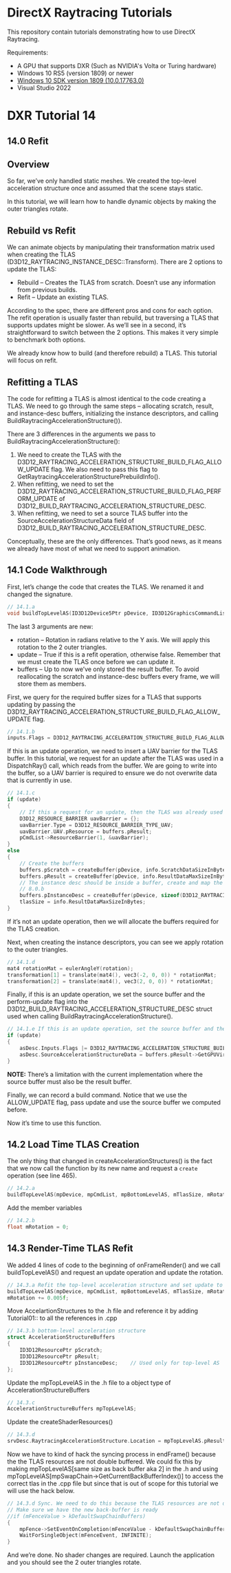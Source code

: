 DirectX Raytracing Tutorials
============
This repository contain tutorials demonstrating how to use DirectX Raytracing.

Requirements:
- A GPU that supports DXR (Such as NVIDIA's Volta or Turing hardware)
- Windows 10 RS5 (version 1809) or newer
- [Windows 10 SDK version 1809 (10.0.17763.0)](https://developer.microsoft.com/en-us/windows/downloads/sdk-archive)
- Visual Studio 2022

# DXR Tutorial 14

## 14.0 Refit

## Overview
So far, we’ve only handled static meshes. We created the top-level acceleration structure once and
assumed that the scene stays static.

In this tutorial, we will learn how to handle dynamic objects by making the outer triangles rotate.

## Rebuild vs Refit
We can animate objects by manipulating their transformation matrix used when creating the TLAS
(D3D12_RAYTRACING_INSTANCE_DESC::Transform).
There are 2 options to update the TLAS:
- Rebuild – Creates the TLAS from scratch. Doesn’t use any information from previous builds.
- Refit – Update an existing TLAS.

According to the spec, there are different pros and cons for each option. The refit operation is usually
faster than rebuild, but traversing a TLAS that supports updates might be slower. As we’ll see in a
second, it’s straightforward to switch between the 2 options. This makes it very simple to benchmark
both options.

We already know how to build (and therefore rebuild) a TLAS. This tutorial will focus on refit.

## Refitting a TLAS
The code for refitting a TLAS is almost identical to the code creating a TLAS. We need to go through the
same steps – allocating scratch, result, and instance-desc buffers, initializing the instance descriptors,
and calling BuildRaytracingAccelerationStructure()).

There are 3 differences in the arguments we pass to BuildRaytracingAccelerationStructure():
1. We need to create the TLAS with the
D3D12_RAYTRACING_ACCELERATION_STRUCTURE_BUILD_FLAG_ALLOW_UPDATE flag. We also need to
pass this flag to GetRaytracingAccelerationStructurePrebuildInfo().
2. When refitting, we need to set the
D3D12_RAYTRACING_ACCELERATION_STRUCTURE_BUILD_FLAG_PERFORM_UPDATE of
D3D12_BUILD_RAYTRACING_ACCELERATION_STRUCTURE_DESC.
3. When refitting, we need to set a source TLAS buffer into the
SourceAccelerationStructureData field of
D3D12_BUILD_RAYTRACING_ACCELERATION_STRUCTURE_DESC.

Conceptually, these are the only differences. That’s good news, as it means we already have most of
what we need to support animation.

## 14.1 Code Walkthrough
First, let’s change the code that creates the TLAS. We renamed it and changed the signature.
```c++
// 14.1.a
void buildTopLevelAS(ID3D12Device5Ptr pDevice, ID3D12GraphicsCommandList4Ptr pCmdList, ID3D12ResourcePtr pBottomLevelAS[2], uint64_t& tlasSize, float rotation, bool update, Tutorial01::AccelerationStructureBuffers& buffers)
```

The last 3 arguments are new:
* rotation – Rotation in radians relative to the Y axis. We will apply this rotation to the 2 outer
triangles.
* update – True if this is a refit operation, otherwise false. Remember that we must create the
TLAS once before we can update it.
* buffers – Up to now we’ve only stored the result buffer. To avoid reallocating the scratch and
instance-desc buffers every frame, we will store them as members.

First, we query for the required buffer sizes for a TLAS that supports updating by passing the
D3D12_RAYTRACING_ACCELERATION_STRUCTURE_BUILD_FLAG_ALLOW_UPDATE flag.
```c++
// 14.1.b
inputs.Flags = D3D12_RAYTRACING_ACCELERATION_STRUCTURE_BUILD_FLAG_ALLOW_UPDATE;
```

If this is an update operation, we need to insert a UAV barrier for the TLAS buffer. In this tutorial, we
request for an update after the TLAS was used in a DispatchRay() call, which reads from the buffer. We
are going to write into the buffer, so a UAV barrier is required to ensure we do not overwrite data that is
currently in use.
```c++
// 14.1.c
if (update)
{
    // If this a request for an update, then the TLAS was already used in a DispatchRay() call. We need a UAV barrier to make sure the read operation ends before updating the buffer
    D3D12_RESOURCE_BARRIER uavBarrier = {};
    uavBarrier.Type = D3D12_RESOURCE_BARRIER_TYPE_UAV;
    uavBarrier.UAV.pResource = buffers.pResult;
    pCmdList->ResourceBarrier(1, &uavBarrier);
}
else
{
    // Create the buffers
    buffers.pScratch = createBuffer(pDevice, info.ScratchDataSizeInBytes, D3D12_RESOURCE_FLAG_ALLOW_UNORDERED_ACCESS, D3D12_RESOURCE_STATE_UNORDERED_ACCESS, kDefaultHeapProps);
    buffers.pResult = createBuffer(pDevice, info.ResultDataMaxSizeInBytes, D3D12_RESOURCE_FLAG_ALLOW_UNORDERED_ACCESS, D3D12_RESOURCE_STATE_RAYTRACING_ACCELERATION_STRUCTURE, kDefaultHeapProps);
    // The instance desc should be inside a buffer, create and map the buffer
    // 8.0.b
    buffers.pInstanceDesc = createBuffer(pDevice, sizeof(D3D12_RAYTRACING_INSTANCE_DESC) * 3, D3D12_RESOURCE_FLAG_NONE, D3D12_RESOURCE_STATE_GENERIC_READ, kUploadHeapProps);
    tlasSize = info.ResultDataMaxSizeInBytes;
}
```

If it’s not an update operation, then we will allocate the buffers required for the TLAS creation.

Next, when creating the instance descriptors, you can see we apply rotation to the outer triangles.
```c++
// 14.1.d
mat4 rotationMat = eulerAngleY(rotation);
transformation[1] = translate(mat4(), vec3(-2, 0, 0)) * rotationMat;
transformation[2] = translate(mat4(), vec3(2, 0, 0)) * rotationMat;
```

Finally, if this is an update operation, we set the source buffer and the perform-update flag into the
D3D12_BUILD_RAYTRACING_ACCELERATION_STRUCTURE_DESC struct used when calling
BuildRaytracingAccelerationStructure().
```c++
// 14.1.e If this is an update operation, set the source buffer and the perform_update flag
if (update)
{
    asDesc.Inputs.Flags |= D3D12_RAYTRACING_ACCELERATION_STRUCTURE_BUILD_FLAG_PERFORM_UPDATE;
    asDesc.SourceAccelerationStructureData = buffers.pResult->GetGPUVirtualAddress();
}
```

**NOTE:** There’s a limitation with the current implementation where the source buffer must also be the
result buffer.

Finally, we can record a build command. Notice that we use the ALLOW_UPDATE flag, pass update and use
the source buffer we computed before.

Now it’s time to use this function.

## 14.2 Load Time TLAS Creation
The only thing that changed in createAccelerationStructures() is the fact that we now call the
function by its new name and request a `create` operation (see line 465).
```c++
// 14.2.a
buildTopLevelAS(mpDevice, mpCmdList, mpBottomLevelAS, mTlasSize, mRotation, true, mpTopLevelAS);
```

Add the member variables
```c++
// 14.2.b
float mRotation = 0;
```

## 14.3 Render-Time TLAS Refit
We added 4 lines of code to the beginning of onFrameRender() and we call buildTopLevelAS() and request an update operation and update the rotation.
```c++
// 14.3.a Refit the top-level acceleration structure and set update to false
buildTopLevelAS(mpDevice, mpCmdList, mpBottomLevelAS, mTlasSize, mRotation, false, mpTopLevelAS);
mRotation += 0.005f;
```
Move AccelartionStructures to the .h file and reference it by adding Tutorial01:: to all the references in .cpp
```c++
// 14.3.b bottom-level acceleration structure
struct AccelerationStructureBuffers
{
    ID3D12ResourcePtr pScratch;
    ID3D12ResourcePtr pResult;
    ID3D12ResourcePtr pInstanceDesc;    // Used only for top-level AS
};
```
Update the mpTopLevelAS in the .h file to a object type of AccelerationStructureBuffers
```c++
// 14.3.c
AccelerationStructureBuffers mpTopLevelAS;
```
Update the createShaderResources()
```c++
// 14.3.d
srvDesc.RaytracingAccelerationStructure.Location = mpTopLevelAS.pResult->GetGPUVirtualAddress();
```
Now we have to kind of hack the syncing process in endFrame() because the the TLAS resources are not double buffered.  We could fix this by making mpTopLevelAS[same size as back buffer aka 2] in the .h and using mpTopLevelAS[mpSwapChain->GetCurrentBackBufferIndex()] to access the correct tlas in the .cpp file but since that is out of scope for this tutorial we will use the hack below.
```c++
// 14.3.d Sync. We need to do this because the TLAS resources are not double-buffered and we are going to update them
// Make sure we have the new back-buffer is ready
//if (mFenceValue > kDefaultSwapChainBuffers)
{
    mpFence->SetEventOnCompletion(mFenceValue - kDefaultSwapChainBuffers + 1, mFenceEvent);
    WaitForSingleObject(mFenceEvent, INFINITE);
}
```

And we’re done. No shader changes are required. Launch the application and you should see the 2 outer
triangles rotate.


